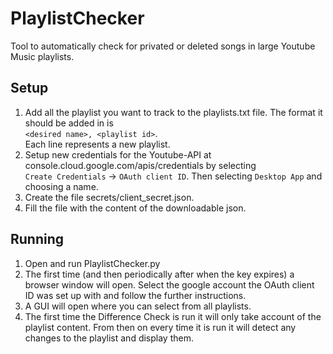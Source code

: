 # PlaylistChecker
Tool to automatically check for privated or deleted songs in large Youtube Music playlists. 

## Setup
1. Add all the playlist you want to track to the playlists.txt file. The format it should be added in is \
``` <desired name>, <playlist id> ```. \
Each line represents a new playlist.
2. Setup new credentials for the Youtube-API at console.cloud.google.com/apis/credentials by selecting \
  ``` Create Credentials ``` -> ``` OAuth client ID ```. Then selecting ``` Desktop App ``` and choosing a name.
3. Create the file secrets/client_secret.json.
4. Fill the file with the content of the downloadable json.

## Running
1. Open and run PlaylistChecker.py
2. The first time (and then periodically after when the key expires) a browser window will open. Select the google account the OAuth client ID was set up with and follow the further instructions.
3. A GUI will open where you can select from all playlists.
4. The first time the Difference Check is run it will only take account of the playlist content. From then on every time it is run it will detect any changes to the playlist and display them.
